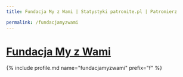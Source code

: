 ```yaml
---
title: Fundacja My z Wami | Statystyki patronite.pl | Patromierz

permalink: /fundacjamyzwami
---
```


# [Fundacja My z Wami](https://patronite.pl/fundacjamyzwami)

{% include profile.md name="fundacjamyzwami" prefix="f" %}

